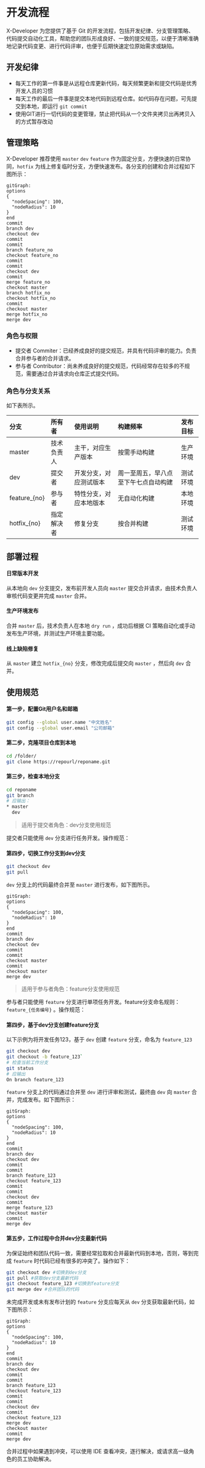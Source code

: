 # 开发流程

X-Developer 为您提供了基于 Git 的开发流程，包括开发纪律、分支管理策略、代码提交自动化工具，帮助您的团队形成良好、一致的提交规范，以便于清晰准确地记录代码变更、进行代码评审，也便于后期快速定位原始需求或缺陷。

## 开发纪律

- 每天工作的第一件事是从远程仓库更新代码，每天频繁更新和提交代码是优秀开发人员的习惯
- 每天工作的最后一件事是提交本地代码到远程仓库。如代码存在问题，可先提交到本地，即运行 `git commit`
- 使用GIT进行一切代码的变更管理，禁止把代码从一个文件夹拷贝出再拷贝入的方式暂存改动

## 管理策略

X-Developer 推荐使用 `master` `dev` `feature` 作为固定分支，方便快速的日常协同，`hotfix` 为线上修复临时分支，方便快速发布。各分支的创建和合并过程如下图所示：

```mermaid
gitGraph:
options
{
  "nodeSpacing": 100,
  "nodeRadius": 10
}
end
commit
branch dev
checkout dev
commit
commit
branch feature_no
checkout feature_no
commit
commit
checkout dev
commit
merge feature_no
checkout master
branch hotfix_no
checkout hotfix_no
commit
checkout master
merge hotfix_no
merge dev
```

### 角色与权限

- 提交者 Commiter：已经养成良好的提交规范，并具有代码评审的能力。负责合并参与者的合并请求。
- 参与者 Contributor：尚未养成良好的提交规范，代码经常存在较多的不规范，需要通过合并请求向仓库正式提交代码。

### 角色与分支关系

如下表所示。

分支|	所有者|	使用说明|	构建频率|	发布目标
:--- |:---|:---|:---|:---
master |	技术负责人 |	主干，对应生产版本|	按需手动构建|	生产环境
dev	|提交者	|开发分支，对应测试版本	|周一至周五，早八点至下午七点自动构建	|测试环境
feature_{no}|	参与者	|特性分支，对应本地版本	|无自动化构建	|本地环境
hotfix_{no}|	指定解决者	|修复分支	|按合并构建	|测试环境

## 部署过程

#### 日常版本开发

从本地向 `dev` 分支提交，发布前开发人员向 `master` 提交合并请求，由技术负责人审核代码变更并完成 `master` 合并。

#### 生产环境发布

合并 `master` 后，技术负责人在本地 `dry run` ，成功后根据 CI 策略自动化或手动发布生产环境，并测试生产环境主要功能。

#### 线上缺陷修复

从 `master` 建立 `hotfix_{no}` 分支，修改完成后提交向 `master` ，然后向 `dev` 合并。

## 使用规范

#### 第一步，配置Git用户名和邮箱

```bash
git config --global user.name "中文姓名"
git config --global user.email "公司邮箱"
```

#### 第二步，克隆项目仓库到本地

```bash
cd /folder/
git clone https://repourl/reponame.git
```

#### 第三步，检查本地分支

```bash
cd reponame
git branch
# 应输出：
* master
  dev
```

> 适用于提交者角色：dev分支使用规范

提交者只能使用 `dev` 分支进行任务开发。操作规范：

#### 第四步，切换工作分支到dev分支

```bash
git checkout dev
git pull
```

`dev` 分支上的代码最终合并至 `master` 进行发布，如下图所示。

```mermaid
gitGraph:
options
{
  "nodeSpacing": 100,
  "nodeRadius": 10
}
end
commit
branch dev
checkout dev
commit
commit
checkout master
commit
checkout master
merge dev
```

> 适用于参与者角色：feature分支使用规范

参与者只能使用 `feature` 分支进行单项任务开发。feature分支命名规则：`feature_{任务编号}` 。操作规范：

#### 第四步，基于dev分支创建feature分支

以下示例为将开发任务123，基于 `dev` 创建 `feature` 分支，命名为 `feature_123`

```bash
git checkout dev
git checkout -b feature_123`
# 检查当前工作分支
git status
# 应输出
On branch feature_123
```

`feature` 分支上的代码通过合并至 `dev` 进行评审和测试，最终由 `dev` 向 `master` 合并，完成发布。如下图所示：

```mermaid
gitGraph:
options
{
  "nodeSpacing": 100,
  "nodeRadius": 10
}
end
commit
branch dev
checkout dev
commit
commit
branch feature_123
checkout feature_123
commit
commit
checkout dev
commit
merge feature_123
checkout master
commit
merge dev
```

#### 第五步，工作过程中合并dev分支最新代码

为保证始终和团队代码一致，需要经常拉取和合并最新代码到本地，否则，等到完成 `feature` 时代码已经有很多的冲突了。操作如下：

```bash
git checkout dev #切换到dev分支
git pull #获取dev分支最新代码
git checkout feature_123 #切换到feature分支
git merge dev #合并团队的代码
```

未完成开发或未有发布计划的 `feature` 分支应每天从 `dev` 分支获取最新代码，如下图所示：

```mermaid
gitGraph:
options
{
  "nodeSpacing": 100,
  "nodeRadius": 10
}
end
commit
branch dev
checkout dev
commit
commit
branch feature_123
checkout feature_123
commit
commit
checkout dev
commit
checkout feature_123
merge dev
checkout master
commit
merge dev
```

合并过程中如果遇到冲突，可以使用 IDE 查看冲突，逐行解决，或请求高一级角色的员工协助解决。
